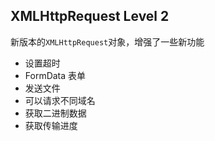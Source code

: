 ## XMLHttpRequest Level 2新版本的`XMLHttpRequest`对象，增强了一些新功能- 设置超时- FormData 表单- 发送文件- 可以请求不同域名- 获取二进制数据- 获取传输进度